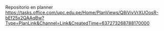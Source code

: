 Repositorio en planner
https://tasks.office.com/upc.edu.pe/Home/PlanViews/Q8iVivVrXUOosR-bEf25x2QAAqBw?Type=PlanLink&Channel=Link&CreatedTime=637273268788170000

